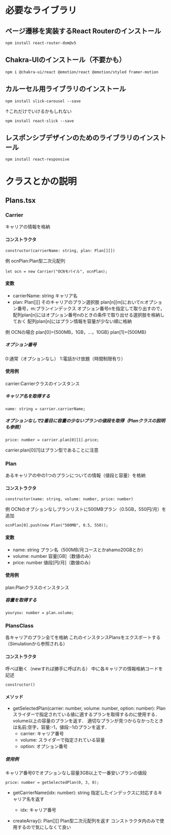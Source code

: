 # 必要なライブラリ
## ページ遷移を実装するReact Routerのインストール
```
npm install react-router-dom@v5
```

## Chakra-UIのインストール（不要かも）
```
npm i @chakra-ui/react @emotion/react @emotion/styled framer-motion
```

## カルーセル用ライブラリのインストール
```
npm install slick-carousel --save
```
↑これだけでいけるかもしれない
```
npm install react-slick --save
```

## レスポンシブデザインのためのライブラリのインストール
```
npm install react-responsive
```

# クラスとかの説明
## Plans.tsx
### Carrier
キャリアの情報を格納
#### コンストラクタ
```
constructor(carrierName: string, plan: Plan[][])
```
例 ocnPlan:Plan型二次元配列
```
let ocn = new Carrier("OCNモバイル", ocnPlan);
```

#### 変数
* carrierName: string
キャリア名
* plan: Plan[][]
そのキャリアのプラン選択肢
plan[n][m]においてn:オプション番号，m:プランインデックス
オプション番号nを指定して取り出すので，配列plan[n]にはオプション番号nのときの条件で取り出せる選択肢を格納しておく
配列plan[n]にはプラン情報を容量が少ない順に格納

例 OCNの場合
plan[0]={500MB，1GB，…，10GB}
plan[1]={500MB}

##### オプション番号
0:通常（オプションなし）
1:電話かけ放題（時間制限有り）

#### 使用例
carrier:Carrierクラスのインスタンス
##### キャリア名を取得する
```
name: string = carrier.carrierName;
```
##### オプションなしで2番目に容量の少ないプランの値段を取得（Planクラスの説明も参照）
```
price: number = carrier.plan[0][1].price;
```
carrier.plan[0][1]はプラン型であることに注意

### Plan
あるキャリアの中の1つのプランについての情報（値段と容量）を格納
#### コンストラクタ
```
constructor(name: string, volume: number, price: number)
```
例 OCNのオプションなしプランリストに500MBプラン（0.5GB，550円/月）を追加
```
ocnPlan[0].push(new Plan("500MB", 0.5, 550));
```
#### 変数
* name: string
プラン名（500MB/月コースとかahamo20GBとか）
* volume: number
容量[GB]（数値のみ）
* price: number
値段[円/月]（数値のみ）
#### 使用例
plan:Planクラスのインスタンス
##### 容量を取得する
```
youryou: number = plan.volume;
```

### PlansClass
各キャリアのプラン全てを格納
これのインスタンスPlansをエクスポートする（Simulationから参照される）
#### コンストラクタ
呼べば動く（newすれば勝手に呼ばれる）
中に各キャリアの情報格納コードを記述
```
constructor()
```
#### メソッド
* getSelectedPlan(carrier: number, volume: number, option: number): Plan
    スライダーで指定されている値に適するプランを取得するのに使用する．volume以上の容量のプランを返す．
    適切なプランが見つからなかったときは名前:空字，容量:-1，値段:-1のプランを返す．
    * carrier: キャリア番号
    * volume: スライダーで指定されている容量
    * option: オプション番号
##### 使用例
キャリア番号0でオプションなし容量3GB以上で一番安いプランの値段
```
price: number = getSelectedPlan(0, 3, 0);
```

* getCarrierName(idx: number): string
    指定したインデックスに対応するキャリア名を返す
    * idx: キャリア番号

* createArray(): Plan[][]
    Plan型二次元配列を返す
    コンストラクタ内のみで使用するので気にしなくて良い
